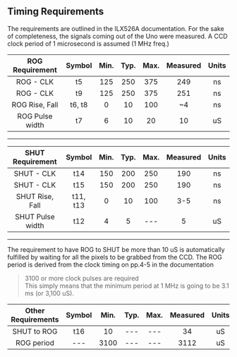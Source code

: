 Timing Requirements
-----------------
The requirements are outlined in the ILX526A documentation. For the sake of completeness, the signals coming out of the Uno were measured.
A CCD clock period of 1 microsecond is assumed (1 MHz freq.)

| ROG Requirement | Symbol | Min. | Typ. | Max. | Measured | Units |
|:-----------:|:------:|:----:|:----:|:----:|:--------:|:-----:|
| ROG - CLK | t5 | 125 | 250 | 375 | 249 | ns |
| ROG - CLK | t9 | 125 | 250 | 375 | 251 | ns |
| ROG Rise, Fall | t6, t8 | 0 | 10 | 100 | ~4 | ns |
| ROG Pulse width | t7 | 6 | 10 | 20 | 10 | uS |
---------------------------------
| SHUT Requirement | Symbol | Min. | Typ. | Max. | Measured | Units |
|:-----------:|:------:|:----:|:----:|:----:|:--------:|:-----:|
| SHUT - CLK | t14 | 150 | 200 | 250 | 190| ns |
| SHUT - CLK | t15 | 150 | 200 | 250 | 190| ns |
| SHUT Rise, Fall | t11, t13 | 0 | 10 | 100 | 3-5 | ns |
| SHUT Pulse width | t12 | 4 | 5 | --- | 5 | uS |
---------------------------------

The requirement to have ROG to SHUT be more than 10 uS is automatically fulfilled by waiting for all the pixels to be grabbed from the CCD.
The ROG period is derived from the clock timing on pp.4-5 in the documentation
> 3100 or more clock pulses are required  
This simply means that the minimum period at 1 MHz is going to be 3.1 ms (or 3,100 uS). 

| Other Requirements | Symbol | Min. | Typ. | Max. | Measured | Units |
|:-----------:|:------:|:----:|:----:|:----:|:--------:|:-----:|
| SHUT to ROG | t16 | 10 | --- | --- | 34 | uS |
| ROG period | --- | 3100 | --- | --- | 3112 | uS |
